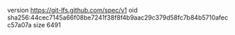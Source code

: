 version https://git-lfs.github.com/spec/v1
oid sha256:44cec7145a66f08be7241f38f8f4b9aac29c379d58fc7b84b5710afecc57a07a
size 6491
